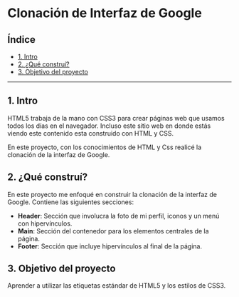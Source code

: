# Clonación de Interfaz de Google

## Índice

* [1. Intro](https://github.com/AdriAlanis/cloneinterfazgoogle/blob/main/README.md#1-intro)
* [2. ¿Qué construí?](#)
* [3. Objetivo del proyecto](#)

****

## 1. Intro
HTML5 trabaja de la mano con  CSS3 para crear páginas web que usamos todos los días en el navegador. Incluso este sitio web en donde estás viendo este contenido esta construido con HTML y CSS.

En este proyecto, con los conocimientos de HTML y Css realicé  la clonación de la interfaz de Google.

## 2. ¿Qué construí?
En este proyecto me enfoqué en construir la clonación de la interfaz de Google. Contiene las siguientes secciones:

* **Header**: Sección que involucra la foto de mi perfil, iconos y un menú con hipervínculos.
* **Main**: Sección del contenedor para los elementos centrales de la página.
* **Footer**: Sección que incluye hipervínculos al final de la página.

## 3. Objetivo del proyecto
Aprender a utilizar las etiquetas estándar de HTML5 y los estilos de CSS3.
